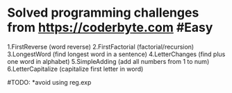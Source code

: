 Solved programming challenges from https://coderbyte.com
#Easy
======
1.FirstReverse (word reverse)
2.FirstFactorial (factorial/recursion)
3.LongestWord (find longest word in a sentence)
4.LetterChanges (find plus one word in alphabet)
5.SimpleAdding (add all numbers from 1 to num)
6.LetterCapitalize (capitalize first letter in word)

#TODO:
*avoid using reg.exp

